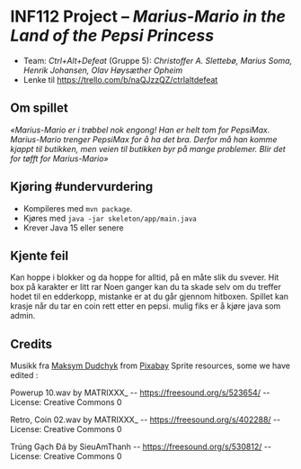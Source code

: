 # INF112 Project – _Marius-Mario in the Land of the Pepsi Princess_

- Team: _Ctrl+Alt+Defeat_ (Gruppe 5): _Christoffer A. Slettebø, Marius Soma, Henrik Johansen, Olav Høysæther Opheim_
- Lenke til https://trello.com/b/naQJzzQZ/ctrlaltdefeat

## Om spillet

_«Marius-Mario er i trøbbel nok engong! Han er helt tom for PepsiMax. Marius-Mario trenger PepsiMax for å ha det bra. Derfor må han komme kjappt til butikken, men veien til butikken byr på mange problemer. Blir det for tøfft for Marius-Mario»_

## Kjøring #undervurdering

- Kompileres med `mvn package`.
- Kjøres med `java -jar skeleton/app/main.java`
- Krever Java 15 eller senere

## Kjente feil

Kan hoppe i blokker og da hoppe for alltid, på en måte slik du svever. 
Hit box på karakter er litt rar
Noen ganger kan du ta skade selv om du treffer hodet til en edderkopp, mistanke er at du går gjennom hitboxen.
Spillet kan krasje når du tar en coin rett etter en pepsi. mulig fiks er å kjøre java som admin.

## Credits
Musikk fra <a href="https://pixabay.com/users/white_records-32584949/?utm_source=link-attribution&utm_medium=referral&utm_campaign=music&utm_content=164702">Maksym Dudchyk</a> from <a href="https://pixabay.com//?utm_source=link-attribution&utm_medium=referral&utm_campaign=music&utm_content=164702">Pixabay</a>
Sprite resources, some we have edited : <a href= https://www.spriters-resource.com/nes/supermariobros/sheet/52571> </a>

Powerup 10.wav by MATRIXXX_ -- https://freesound.org/s/523654/ -- License: Creative Commons 0

Retro, Coin 02.wav by MATRIXXX_ -- https://freesound.org/s/402288/ -- License: Creative Commons 0

Trúng Gạch Đá by SieuAmThanh -- https://freesound.org/s/530812/ -- License: Creative Commons 0
